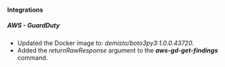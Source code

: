 
#### Integrations
##### AWS - GuardDuty
- Updated the Docker image to: *demisto/boto3py3:1.0.0.43720*.
- Added the *returnRawResponse* argument to the ***aws-gd-get-findings*** command.